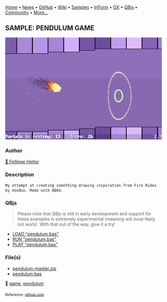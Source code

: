 [Home](https://qb64.com) • [News](../../news.md) • [GitHub](https://github.com/QB64Official/qb64) • [Wiki](https://github.com/QB64Official/qb64/wiki) • [Samples](../../samples.md) • [InForm](../../inform.md) • [GX](../../gx.md) • [QBjs](../../qbjs.md) • [Community](../../community.md) • [More...](../../more.md)

## SAMPLE: PENDULUM GAME

![gameplay.png](img/gameplay.png)

### Author

[🐝 Fellippe Heitor](../fellippe-heitor.md) 

### Description

```text
My attempt at creating something drawing inspiration from Fire Rides by Voodoo. Made with QB64.
```

### QBjs

> Please note that QBjs is still in early development and support for these examples is extremely experimental (meaning will most likely not work). With that out of the way, give it a try!

* [LOAD "pendulum.bas"](https://v6p9d9t4.ssl.hwcdn.net/html/5963335/index.html?src=https://qb64.com/samples/pendulum-game/src/pendulum.bas)
* [RUN "pendulum.bas"](https://v6p9d9t4.ssl.hwcdn.net/html/5963335/index.html?mode=auto&src=https://qb64.com/samples/pendulum-game/src/pendulum.bas)
* [PLAY "pendulum.bas"](https://v6p9d9t4.ssl.hwcdn.net/html/5963335/index.html?mode=play&src=https://qb64.com/samples/pendulum-game/src/pendulum.bas)

### File(s)

* [pendulum-master.zip](src/pendulum-master.zip)
* [pendulum.bas](src/pendulum.bas)

🔗 [game](../game.md), [pendulum](../pendulum.md)


<sub>Reference: [github.com](https://github.com/FellippeHeitor/Pendulum) </sub>
